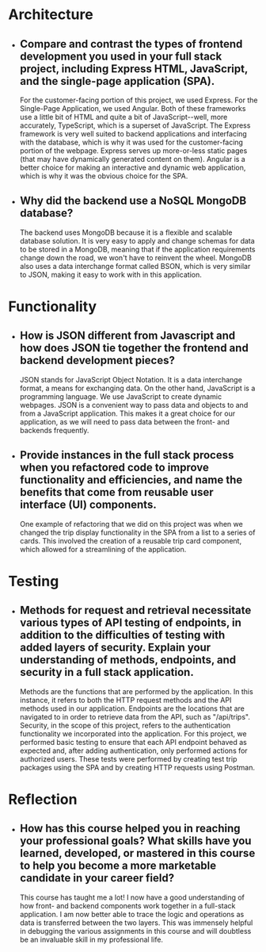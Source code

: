 # Architecture
* ## Compare and contrast the types of frontend development you used in your full stack project, including Express HTML, JavaScript, and the single-page application (SPA).
  For the customer-facing portion of this project, we used Express. For the Single-Page Application, we used Angular. Both of these frameworks use a little bit of HTML and quite a bit of JavaScript--well, more accurately, TypeScript, which is a superset of JavaScript.
  The Express framework is very well suited to backend applications and interfacing with the database, which is why it was used for the customer-facing portion of the webpage. Express serves up more-or-less static pages (that may have dynamically generated content on them).
  Angular is a better choice for making an interactive and dynamic web application, which is why it was the obvious choice for the SPA.
* ## Why did the backend use a NoSQL MongoDB database?
  The backend uses MongoDB because it is a flexible and scalable database solution. It is very easy to apply and change schemas for data to be stored in a MongoDB, meaning that if the application requirements change down the road, we won't have to reinvent the wheel. MongoDB also uses a data interchange format called BSON, which is very similar to JSON, making it easy to work with in this application.
# Functionality
* ## How is JSON different from Javascript and how does JSON tie together the frontend and backend development pieces?
  JSON stands for JavaScript Object Notation. It is a data interchange format, a means for exchanging data. On the other hand, JavaScript is a programming language. We use JavaScript to create dynamic webpages. JSON is a convenient way to pass data and objects to and from a JavaScript application. This makes it a great choice for our application, as we will need to pass data between the front- and backends frequently.
* ## Provide instances in the full stack process when you refactored code to improve functionality and efficiencies, and name the benefits that come from reusable user interface (UI) components.
  One example of refactoring that we did on this project was when we changed the trip display functionality in the SPA from a list to a series of cards. This involved the creation of a reusable trip card component, which allowed for a streamlining of the application.

# Testing
* ## Methods for request and retrieval necessitate various types of API testing of endpoints, in addition to the difficulties of testing with added layers of security. Explain your understanding of methods, endpoints, and security in a full stack application.
  Methods are the functions that are performed by the application. In this instance, it refers to both the HTTP request methods and the API methods used in our application. Endpoints are the locations that are navigated to in order to retrieve data from the API, such as "/api/trips". Security, in the scope of this project, refers to the authentication functionality we incorporated into the application. For this project, we performed basic testing to ensure that each API endpoint behaved as expected and, after adding authentication, only performed actions for authorized users. These tests were performed by creating test trip packages using the SPA and by creating HTTP requests using Postman.

# Reflection
* ## How has this course helped you in reaching your professional goals? What skills have you learned, developed, or mastered in this course to help you become a more marketable candidate in your career field?
  This course has taught me a lot! I now have a good understanding of how front- and backend components work together in a full-stack application. I am now better able to trace the logic and operations as data is transferred between the two layers. This was immensely helpful in debugging the various assignments in this course and will doubtless be an invaluable skill in my professional life.
